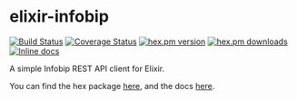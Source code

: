 elixir-infobip 
============
[![Build Status](https://secure.travis-ci.org/craigp/elixir-infobip.png?branch=master "Build Status")](http://travis-ci.org/craigp/elixir-infobip) 
[![Coverage Status](https://coveralls.io/repos/craigp/elixir-infobip/badge.svg?branch=master&service=github)](https://coveralls.io/github/craigp/elixir-infobip?branch=master) 
[![hex.pm version](https://img.shields.io/hexpm/v/infobip.svg)](https://hex.pm/packages/infobip) 
[![hex.pm downloads](https://img.shields.io/hexpm/dt/infobip.svg)](https://hex.pm/packages/infobip)
[![Inline docs](http://inch-ci.org/github/craigp/elixir-infobip.svg?branch=master&style=flat)](http://inch-ci.org/github/craigp/elixir-infobip)

A simple Infobip REST API client for Elixir.

You can find the hex package [here](https://hex.pm/packages/infobip), and the docs [here](http://hexdocs.pm/infobip).

